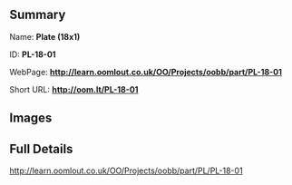 

## Summary
 
Name: __Plate (18x1)__

ID: __PL-18-01__

WebPage: __http://learn.oomlout.co.uk/OO/Projects/oobb/part/PL-18-01__

Short URL: __http://oom.lt/PL-18-01__


## Images




## Full Details

 http://learn.oomlout.co.uk/OO/Projects/oobb/part/PL/PL-18-01

